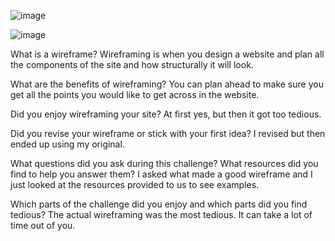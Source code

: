 ![image](/phase-0/week-2/imgs/wireframe-index.png "Wireframe-Index")

![image](/phase-0/week-2/imgs/wireframe-blog-index.png "Wireframe-Blog-Index")


What is a wireframe?
Wireframing is when you design a website and plan all the components of the site and how structurally it will look.

What are the benefits of wireframing?
You can plan ahead to make sure you get all the points you would like to get across in the website.

Did you enjoy wireframing your site?
At first yes, but then it got too tedious.

Did you revise your wireframe or stick with your first idea?
I revised but then ended up using my original.

What questions did you ask during this challenge? What resources did you find to help you answer them?
I asked what made a good wireframe and I just looked at the resources provided to us to see examples. 

Which parts of the challenge did you enjoy and which parts did you find tedious?
The actual wireframing was the most tedious. It can take a lot of time out of you.
